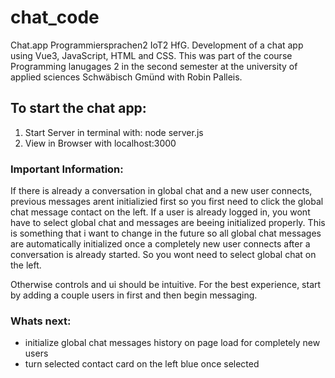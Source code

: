 # chat_code
 Chat.app Programmiersprachen2 IoT2 HfG.
Development of a chat app using Vue3, JavaScript, HTML and CSS.
This was part of the course Programming lanugages 2 in the second semester at the university of applied sciences Schwäbisch Gmünd with Robin Palleis.

## To start the chat app:
1. Start Server in terminal with: node server.js
2. View in Browser with localhost:3000

### Important Information:
If there is already a conversation in global chat and a new user connects, previous messages arent initializied first so you first need to click the global chat message contact on the left.
If a user is already logged in, you wont have to select global chat and messages are beeing initialized properly. This is something that i want to change in the future so all global chat messages are automatically initialized once a completely new user connects after a conversation is already started. So you wont need to select global chat on the left.

Otherwise controls and ui should be intuitive.
For the best experience, start by adding a couple users in first and then begin messaging.

### Whats next:
- initialize global chat messages history on page load for completely new users
- turn selected contact card on the left blue once selected


